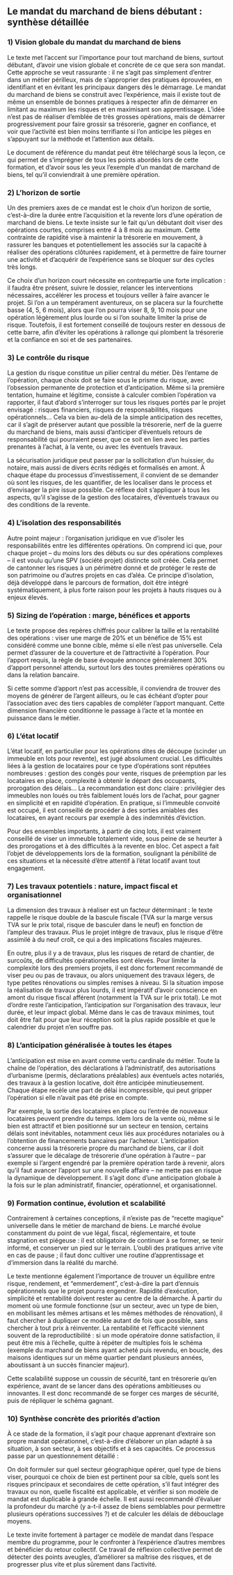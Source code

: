 ## Le mandat du marchand de biens débutant : synthèse détaillée

### 1) Vision globale du mandat du marchand de biens

Le texte met l’accent sur l’importance pour tout marchand de biens, surtout débutant, d’avoir une vision globale et concrète de ce que sera son mandat. Cette approche se veut rassurante : il ne s’agit pas simplement d’entrer dans un métier périlleux, mais de s’approprier des pratiques éprouvées, en identifiant et en évitant les principaux dangers dès le démarrage. Le mandat du marchand de biens se construit avec l’expérience, mais il existe tout de même un ensemble de bonnes pratiques à respecter afin de démarrer en limitant au maximum les risques et en maximisant son apprentissage. L’idée n’est pas de réaliser d’emblée de très grosses opérations, mais de démarrer progressivement pour faire grossir sa trésorerie, gagner en confiance, et voir que l’activité est bien moins terrifiante si l’on anticipe les pièges en s’appuyant sur la méthode et l’attention aux détails.

Le document de référence du mandat peut être téléchargé sous la leçon, ce qui permet de s’imprégner de tous les points abordés lors de cette formation, et d’avoir sous les yeux l’exemple d’un mandat de marchand de biens, tel qu’il conviendrait à une première opération.

### 2) L’horizon de sortie

Un des premiers axes de ce mandat est le choix d’un horizon de sortie, c’est-à-dire la durée entre l’acquisition et la revente lors d’une opération de marchand de biens. Le texte insiste sur le fait qu’un débutant doit viser des opérations courtes, comprises entre 4 à 8 mois au maximum. Cette contrainte de rapidité vise à maintenir la trésorerie en mouvement, à rassurer les banques et potentiellement les associés sur la capacité à réaliser des opérations clôturées rapidement, et à permettre de faire tourner une activité et d’acquérir de l’expérience sans se bloquer sur des cycles très longs.

Ce choix d’un horizon court nécessite en contrepartie une forte implication : il faudra être présent, suivre le dossier, relancer les interventions nécessaires, accélérer les process et toujours veiller à faire avancer le projet. Si l’on a un tempérament aventureux, on se placera sur la fourchette basse (4, 5, 6 mois), alors que l’on pourra viser 8, 9, 10 mois pour une opération légèrement plus lourde ou si l’on souhaite limiter la prise de risque. Toutefois, il est fortement conseillé de toujours rester en dessous de cette barre, afin d’éviter les opérations à rallonge qui plombent la trésorerie et la confiance en soi et de ses partenaires.

### 3) Le contrôle du risque

La gestion du risque constitue un pilier central du métier. Dès l’entame de l’opération, chaque choix doit se faire sous le prisme du risque, avec l’obsession permanente de protection et d’anticipation. Même si la première tentation, humaine et légitime, consiste à calculer combien l’opération va rapporter, il faut d’abord s’interroger sur tous les risques portés par le projet envisagé : risques financiers, risques de responsabilités, risques opérationnels... Cela va bien au-delà de la simple anticipation des recettes, car il s’agit de préserver autant que possible la trésorerie, nerf de la guerre du marchand de biens, mais aussi d’anticiper d’éventuels retours de responsabilité qui pourraient peser, que ce soit en lien avec les parties prenantes à l’achat, à la vente, ou avec les éventuels travaux.

La sécurisation juridique peut passer par la sollicitation d’un huissier, du notaire, mais aussi de divers écrits rédigés et formalisés en amont. À chaque étape du processus d’investissement, il convient de se demander où sont les risques, de les quantifier, de les localiser dans le process et d’envisager la pire issue possible. Ce réflexe doit s’appliquer à tous les aspects, qu’il s’agisse de la gestion des locataires, d’éventuels travaux ou des conditions de la revente.

### 4) L’isolation des responsabilités

Autre point majeur : l’organisation juridique en vue d’isoler les responsabilités entre les différentes opérations. On comprend ici que, pour chaque projet – du moins lors des débuts ou sur des opérations complexes – il est voulu qu’une SPV (société projet) distincte soit créée. Cela permet de cantonner les risques à un périmètre donné et de protéger le reste de son patrimoine ou d’autres projets en cas d’aléa. Ce principe d’isolation, déjà développé dans le parcours de formation, doit être intégré systématiquement, à plus forte raison pour les projets à hauts risques ou à enjeux élevés.

### 5) Sizing de l’opération : marge, bénéfices et apports

Le texte propose des repères chiffrés pour calibrer la taille et la rentabilité des opérations : viser une marge de 20% et un bénéfice de 15% est considéré comme une bonne cible, même si elle n’est pas universelle. Cela permet d’assurer de la couverture et de l’attractivité à l’opération. Pour l’apport requis, la règle de base évoquée annonce généralement 30% d’apport personnel attendu, surtout lors des toutes premières opérations ou dans la relation bancaire.

Si cette somme d’apport n’est pas accessible, il conviendra de trouver des moyens de générer de l’argent ailleurs, ou le cas échéant d’opter pour l’association avec des tiers capables de compléter l’apport manquant. Cette dimension financière conditionne le passage à l’acte et la montée en puissance dans le métier.

### 6) L’état locatif

L’état locatif, en particulier pour les opérations dites de découpe (scinder un immeuble en lots pour revente), est jugé absolument crucial. Les difficultés liées à la gestion de locataires pour ce type d’opérations sont réputées nombreuses : gestion des congés pour vente, risques de préemption par les locataires en place, complexité à obtenir le départ des occupants, prorogation des délais… La recommandation est donc claire : privilégier des immeubles non loués ou très faiblement loués lors de l’achat, pour gagner en simplicité et en rapidité d’opération. En pratique, si l’immeuble convoité est occupé, il est conseillé de procéder à des sorties amiables des locataires, en ayant recours par exemple à des indemnités d’éviction.

Pour des ensembles importants, à partir de cinq lots, il est vraiment conseillé de viser un immeuble totalement vide, sous peine de se heurter à des prorogations et à des difficultés à la revente en bloc. Cet aspect a fait l’objet de développements lors de la formation, soulignant la pénibilité de ces situations et la nécessité d’être attentif à l’état locatif avant tout engagement.

### 7) Les travaux potentiels : nature, impact fiscal et organisationnel

La dimension des travaux à réaliser est un facteur déterminant : le texte rappelle le risque double de la bascule fiscale (TVA sur la marge versus TVA sur le prix total, risque de basculer dans le neuf) en fonction de l’ampleur des travaux. Plus le projet intègre de travaux, plus le risque d’être assimilé à du neuf croît, ce qui a des implications fiscales majeures.

En outre, plus il y a de travaux, plus les risques de retard de chantier, de surcoûts, de difficultés opérationnelles sont élevés. Pour limiter la complexité lors des premiers projets, il est donc fortement recommandé de viser peu ou pas de travaux, ou alors uniquement des travaux légers, de type petites rénovations ou simples remises à niveau. Si la situation impose la réalisation de travaux plus lourds, il est impératif d’avoir conscience en amont du risque fiscal afférent (notamment la TVA sur le prix total). Le mot d’ordre reste l’anticipation, l’anticipation sur l’organisation des travaux, leur durée, et leur impact global. Même dans le cas de travaux minimes, tout doit être fait pour que leur réception soit la plus rapide possible et que le calendrier du projet n’en souffre pas.

### 8) L’anticipation généralisée à toutes les étapes

L’anticipation est mise en avant comme vertu cardinale du métier. Toute la chaîne de l’opération, des déclarations à l’administratif, des autorisations d’urbanisme (permis, déclarations préalables) aux éventuels actes notariés, des travaux à la gestion locative, doit être anticipée minutieusement. Chaque étape recèle une part de délai incompressible, qui peut gripper l’opération si elle n’avait pas été prise en compte.

Par exemple, la sortie des locataires en place ou l’entrée de nouveaux locataires peuvent prendre du temps. Idem lors de la vente où, même si le bien est attractif et bien positionné sur un secteur en tension, certains délais sont inévitables, notamment ceux liés aux procédures notariales ou à l’obtention de financements bancaires par l’acheteur. L’anticipation concerne aussi la trésorerie propre du marchand de biens, car il doit s’assurer que le décalage de trésorerie d’une opération à l’autre – par exemple si l’argent engendré par la première opération tarde à revenir, alors qu’il faut avancer l’apport sur une nouvelle affaire – ne mette pas en risque la dynamique de développement. Il s’agit donc d’une anticipation globale à la fois sur le plan administratif, financier, opérationnel, et organisationnel.

### 9) Formation continue, évolution et scalabilité

Contrairement à certaines conceptions, il n’existe pas de “recette magique” universelle dans le métier de marchand de biens. Le marché évolue constamment du point de vue légal, fiscal, réglementaire, et toute stagnation est piégeuse : il est obligatoire de continuer à se former, se tenir informé, et conserver un pied sur le terrain. L’oubli des pratiques arrive vite en cas de pause ; il faut donc cultiver une routine d’apprentissage et d’immersion dans la réalité du marché.

Le texte mentionne également l’importance de trouver un équilibre entre risque, rendement, et “emmerdement”, c’est-à-dire la part d’ennuis opérationnels que le projet pourra engendrer. Rapidité d’exécution, simplicité et rentabilité doivent rester au centre de la démarche. À partir du moment où une formule fonctionne (sur un secteur, avec un type de bien, en mobilisant les mêmes artisans et les mêmes méthodes de rénovation), il faut chercher à dupliquer ce modèle autant de fois que possible, sans chercher à tout prix à réinventer. La rentabilité et l’efficacité viennent souvent de la reproductibilité : si un mode opératoire donne satisfaction, il peut être mis à l’échelle, quitte à répéter de multiples fois le schéma (exemple du marchand de biens ayant acheté puis revendu, en boucle, des maisons identiques sur un même quartier pendant plusieurs années, aboutissant à un succès financier majeur).

Cette scalabilité suppose un coussin de sécurité, tant en trésorerie qu’en expérience, avant de se lancer dans des opérations ambitieuses ou innovantes. Il est donc recommandé de se forger ces marges de sécurité, puis de répliquer le schéma gagnant.

### 10) Synthèse concrète des priorités d’action

À ce stade de la formation, il s’agit pour chaque apprenant d’extraire son propre mandat opérationnel, c’est-à-dire d’élaborer un plan adapté à sa situation, à son secteur, à ses objectifs et à ses capacités. Ce processus passe par un questionnement détaillé :

On doit formuler sur quel secteur géographique opérer, quel type de biens viser, pourquoi ce choix de bien est pertinent pour sa cible, quels sont les risques principaux et secondaires de cette opération, s’il faut intégrer des travaux ou non, quelle fiscalité est applicable, et vérifier si son modèle de mandat est duplicable à grande échelle. Il est aussi recommandé d’évaluer la profondeur du marché (y a-t-il assez de biens semblables pour permettre plusieurs opérations successives ?) et de calculer les délais de débouclage moyens.

Le texte invite fortement à partager ce modèle de mandat dans l’espace membre du programme, pour le confronter à l’expérience d’autres membres et bénéficier du retour collectif. Ce travail de réflexion collective permet de détecter des points aveugles, d’améliorer sa maîtrise des risques, et de progresser plus vite et plus sûrement dans l’activité.